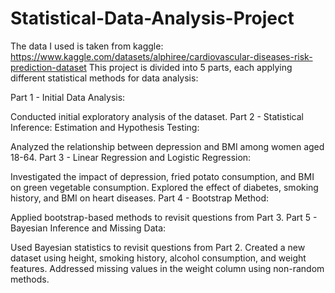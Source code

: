 # Statistical-Data-Analysis-Project
The data I used is taken from kaggle: https://www.kaggle.com/datasets/alphiree/cardiovascular-diseases-risk-prediction-dataset
This project is divided into 5 parts, each applying different statistical methods for data analysis:

Part 1 - Initial Data Analysis:

Conducted initial exploratory analysis of the dataset.
Part 2 - Statistical Inference: Estimation and Hypothesis Testing:

Analyzed the relationship between depression and BMI among women aged 18-64.
Part 3 - Linear Regression and Logistic Regression:

Investigated the impact of depression, fried potato consumption, and BMI on green vegetable consumption.
Explored the effect of diabetes, smoking history, and BMI on heart diseases.
Part 4 - Bootstrap Method:

Applied bootstrap-based methods to revisit questions from Part 3.
Part 5 - Bayesian Inference and Missing Data:

Used Bayesian statistics to revisit questions from Part 2.
Created a new dataset using height, smoking history, alcohol consumption, and weight features.
Addressed missing values in the weight column using non-random methods.
